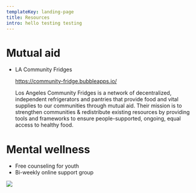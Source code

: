 ```yaml
---
templateKey: landing-page
title: Resources
intro: hello testing testing
---
```

# Mutual aid

* LA Community Fridges

  https://community-fridge.bubbleapps.io/

  Los Angeles Community Fridges is a network of decentralized, independent refrigerators and pantries that provide food and vital supplies to our communities through mutual aid. Their mission is to strengthen communities & redistribute existing resources by providing tools and frameworks to ensure people-supported, ongoing, equal access to healthy food.

# Mental wellness

* Free counseling for youth
* Bi-weekly online support group

![](/img/resources-online-support-group.jpeg)